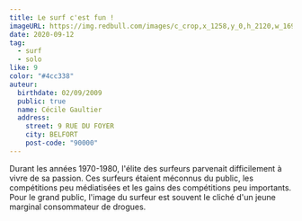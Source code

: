 ```yaml
---
title: Le surf c'est fun !
imageURL: https://img.redbull.com/images/c_crop,x_1258,y_0,h_2120,w_1696/c_fill,w_860,h_1075/q_auto,f_auto/redbullcom/2019/04/25/f3373b01-d633-4433-900b-0cf9dd47e652/bourez-surf-vague-10-points-teahupoo
date: 2020-09-12
tag:
  - surf
  - solo
like: 9
color: "#4cc338"
auteur:
  birthdate: 02/09/2009
  public: true
  name: Cécile Gaultier
  address:
    street: 9 RUE DU FOYER
    city: BELFORT
    post-code: "90000"
---
```



Durant les années 1970-1980, l'élite des surfeurs parvenait difficilement à vivre de sa passion. Ces surfeurs étaient méconnus du public, les compétitions peu médiatisées et les gains des compétitions peu importants. Pour le grand public, l'image du surfeur est souvent le cliché d'un jeune marginal consommateur de drogues.


